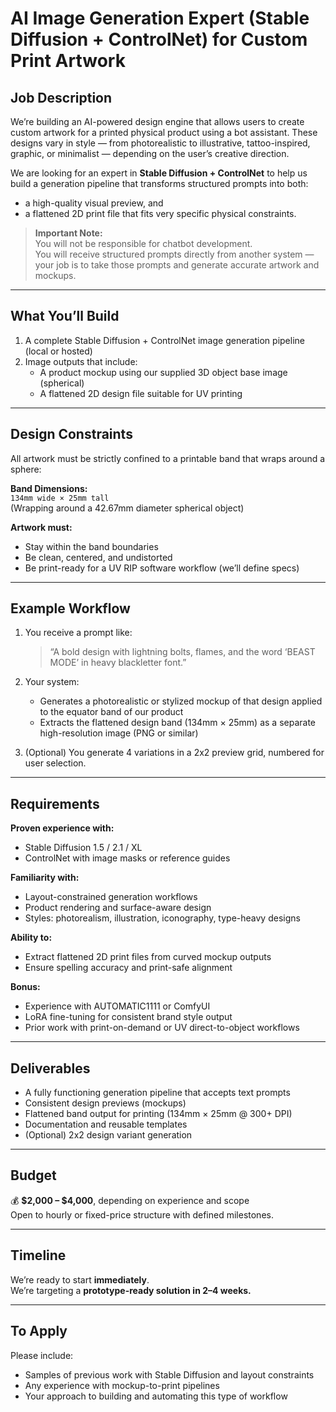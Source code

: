 # AI Image Generation Expert (Stable Diffusion + ControlNet) for Custom Print Artwork

## Job Description

We’re building an AI-powered design engine that allows users to create custom artwork for a printed physical product using a bot assistant. These designs vary in style — from photorealistic to illustrative, tattoo-inspired, graphic, or minimalist — depending on the user’s creative direction.

We are looking for an expert in **Stable Diffusion + ControlNet** to help us build a generation pipeline that transforms structured prompts into both:
- a high-quality visual preview, and
- a flattened 2D print file that fits very specific physical constraints.

> **Important Note:**  
You will not be responsible for chatbot development.  
You will receive structured prompts directly from another system — your job is to take those prompts and generate accurate artwork and mockups.

---

## What You’ll Build

1. A complete Stable Diffusion + ControlNet image generation pipeline (local or hosted)
2. Image outputs that include:
   - A product mockup using our supplied 3D object base image (spherical)
   - A flattened 2D design file suitable for UV printing

---

## Design Constraints

All artwork must be strictly confined to a printable band that wraps around a sphere:

**Band Dimensions:**  
`134mm wide × 25mm tall`  
(Wrapping around a 42.67mm diameter spherical object)

**Artwork must:**
- Stay within the band boundaries  
- Be clean, centered, and undistorted  
- Be print-ready for a UV RIP software workflow (we’ll define specs)

---

## Example Workflow

1. You receive a prompt like:

   > “A bold design with lightning bolts, flames, and the word ‘BEAST MODE’ in heavy blackletter font.”

2. Your system:
   - Generates a photorealistic or stylized mockup of that design applied to the equator band of our product
   - Extracts the flattened design band (134mm × 25mm) as a separate high-resolution image (PNG or similar)

3. (Optional) You generate 4 variations in a 2x2 preview grid, numbered for user selection.

---

## Requirements

**Proven experience with:**
- Stable Diffusion 1.5 / 2.1 / XL  
- ControlNet with image masks or reference guides  

**Familiarity with:**
- Layout-constrained generation workflows  
- Product rendering and surface-aware design  
- Styles: photorealism, illustration, iconography, type-heavy designs  

**Ability to:**
- Extract flattened 2D print files from curved mockup outputs  
- Ensure spelling accuracy and print-safe alignment  

**Bonus:**
- Experience with AUTOMATIC1111 or ComfyUI  
- LoRA fine-tuning for consistent brand style output  
- Prior work with print-on-demand or UV direct-to-object workflows  

---

## Deliverables

- A fully functioning generation pipeline that accepts text prompts  
- Consistent design previews (mockups)  
- Flattened band output for printing (134mm × 25mm @ 300+ DPI)  
- Documentation and reusable templates  
- (Optional) 2x2 design variant generation  

---

## Budget

💰 **$2,000 – $4,000**, depending on experience and scope  
Open to hourly or fixed-price structure with defined milestones.

---

## Timeline

We’re ready to start **immediately**.  
We’re targeting a **prototype-ready solution in 2–4 weeks.**

---

## To Apply

Please include:
- Samples of previous work with Stable Diffusion and layout constraints  
- Any experience with mockup-to-print pipelines  
- Your approach to building and automating this type of workflow
